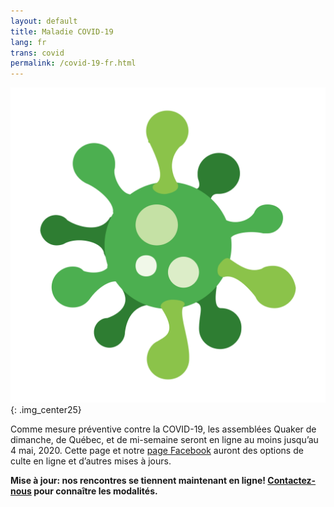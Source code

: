 ```yaml
---
layout: default
title: Maladie COVID-19
lang: fr
trans: covid
permalink: /covid-19-fr.html
---
```

![COVID image](/assets/images/Virus.png){: .img_center25}

Comme mesure préventive contre la COVID-19, les assemblées Quaker de dimanche, de Québec, et de mi-semaine seront en ligne au moins jusqu’au 4 mai, 2020. Cette page et notre [page Facebook](https://www.facebook.com/MontrealQuakers/) auront des options de culte en ligne et d’autres mises à jours.

**Mise à jour: nos rencontres se tiennent maintenant en ligne! [Contactez-nous](/contact-fr.html) pour connaître les modalités.**
